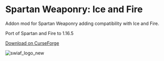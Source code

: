 # Spartan Weaponry: Ice and Fire
Addon mod for Spartan Weaponry adding compatibility with Ice and Fire.

Port of Spartan and Fire to 1.16.5

[Download on CurseForge](https://www.curseforge.com/minecraft/mc-mods/spartan-weaponry-ice-and-fire)

![swiaf_logo_new](https://user-images.githubusercontent.com/31541291/167636045-658a77d5-6af9-4af8-a819-03fd8ed41d5c.png)
